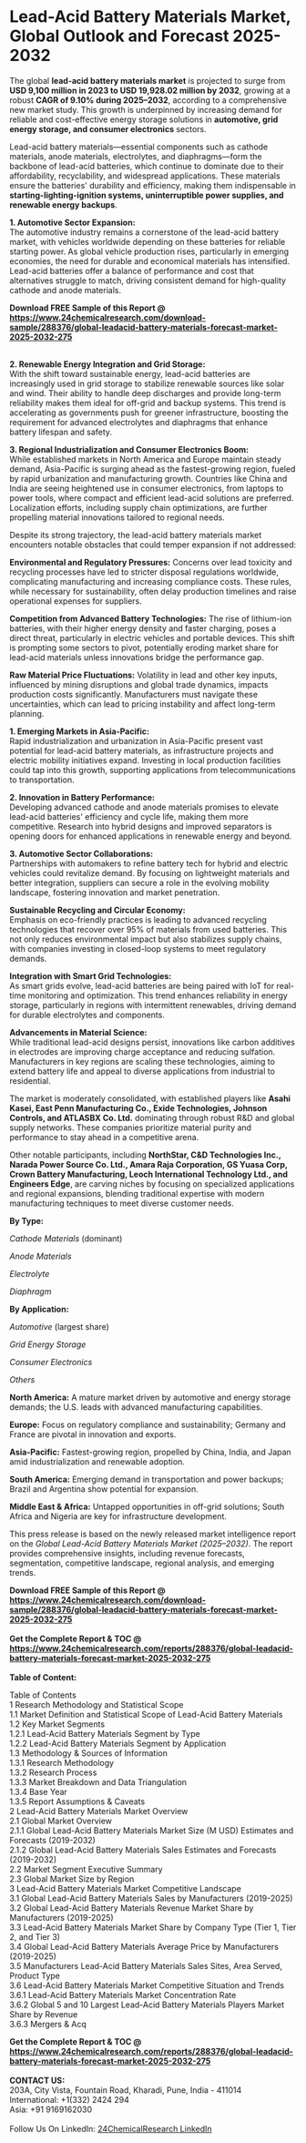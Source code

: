 <h1>Lead-Acid Battery Materials Market, Global Outlook and Forecast 2025-2032</h1><p>The global <strong>lead-acid battery materials market</strong> is projected to surge from <strong>USD 9,100 million in 2023 to USD 19,928.02 million by 2032</strong>, growing at a robust <strong>CAGR of 9.10% during 2025–2032</strong>, according to a comprehensive new market study. This growth is underpinned by increasing demand for reliable and cost-effective energy storage solutions in <strong>automotive, grid energy storage, and consumer electronics</strong> sectors.</p><p>Lead-acid battery materials—essential components such as cathode materials, anode materials, electrolytes, and diaphragms—form the backbone of lead-acid batteries, which continue to dominate due to their affordability, recyclability, and widespread applications. These materials ensure the batteries' durability and efficiency, making them indispensable in <strong>starting-lighting-ignition systems, uninterruptible power supplies, and renewable energy backups</strong>.</p><p><strong>1. Automotive Sector Expansion:</strong><br>
The automotive industry remains a cornerstone of the lead-acid battery market, with vehicles worldwide depending on these batteries for reliable starting power. As global vehicle production rises, particularly in emerging economies, the need for durable and economical materials has intensified. Lead-acid batteries offer a balance of performance and cost that alternatives struggle to match, driving consistent demand for high-quality cathode and anode materials.</p><div><b>Download FREE Sample of this Report @ 
            <a href="https://www.24chemicalresearch.com/download-sample/288376/global-leadacid-battery-materials-forecast-market-2025-2032-275">
            https://www.24chemicalresearch.com/download-sample/288376/global-leadacid-battery-materials-forecast-market-2025-2032-275</a></b></div><br><p><strong>2. Renewable Energy Integration and Grid Storage:</strong><br>
With the shift toward sustainable energy, lead-acid batteries are increasingly used in grid storage to stabilize renewable sources like solar and wind. Their ability to handle deep discharges and provide long-term reliability makes them ideal for off-grid and backup systems. This trend is accelerating as governments push for greener infrastructure, boosting the requirement for advanced electrolytes and diaphragms that enhance battery lifespan and safety.</p><p><strong>3. Regional Industrialization and Consumer Electronics Boom:</strong><br>
While established markets in North America and Europe maintain steady demand, Asia-Pacific is surging ahead as the fastest-growing region, fueled by rapid urbanization and manufacturing growth. Countries like China and India are seeing heightened use in consumer electronics, from laptops to power tools, where compact and efficient lead-acid solutions are preferred. Localization efforts, including supply chain optimizations, are further propelling material innovations tailored to regional needs.</p><p>Despite its strong trajectory, the lead-acid battery materials market encounters notable obstacles that could temper expansion if not addressed:</p><p><strong>Environmental and Regulatory Pressures:</strong> Concerns over lead toxicity and recycling processes have led to stricter disposal regulations worldwide, complicating manufacturing and increasing compliance costs. These rules, while necessary for sustainability, often delay production timelines and raise operational expenses for suppliers.</p><p><strong>Competition from Advanced Battery Technologies:</strong> The rise of lithium-ion batteries, with their higher energy density and faster charging, poses a direct threat, particularly in electric vehicles and portable devices. This shift is prompting some sectors to pivot, potentially eroding market share for lead-acid materials unless innovations bridge the performance gap.</p><p><strong>Raw Material Price Fluctuations:</strong> Volatility in lead and other key inputs, influenced by mining disruptions and global trade dynamics, impacts production costs significantly. Manufacturers must navigate these uncertainties, which can lead to pricing instability and affect long-term planning.</p><p><strong>1. Emerging Markets in Asia-Pacific:</strong><br>
Rapid industrialization and urbanization in Asia-Pacific present vast potential for lead-acid battery materials, as infrastructure projects and electric mobility initiatives expand. Investing in local production facilities could tap into this growth, supporting applications from telecommunications to transportation.</p><p><strong>2. Innovation in Battery Performance:</strong><br>
Developing advanced cathode and anode materials promises to elevate lead-acid batteries' efficiency and cycle life, making them more competitive. Research into hybrid designs and improved separators is opening doors for enhanced applications in renewable energy and beyond.</p><p><strong>3. Automotive Sector Collaborations:</strong><br>
Partnerships with automakers to refine battery tech for hybrid and electric vehicles could revitalize demand. By focusing on lightweight materials and better integration, suppliers can secure a role in the evolving mobility landscape, fostering innovation and market penetration.</p><p><strong>Sustainable Recycling and Circular Economy:</strong><br>
	Emphasis on eco-friendly practices is leading to advanced recycling technologies that recover over 95% of materials from used batteries. This not only reduces environmental impact but also stabilizes supply chains, with companies investing in closed-loop systems to meet regulatory demands.</p><p><strong>Integration with Smart Grid Technologies:</strong><br>
	As smart grids evolve, lead-acid batteries are being paired with IoT for real-time monitoring and optimization. This trend enhances reliability in energy storage, particularly in regions with intermittent renewables, driving demand for durable electrolytes and components.</p><p><strong>Advancements in Material Science:</strong><br>
	While traditional lead-acid designs persist, innovations like carbon additives in electrodes are improving charge acceptance and reducing sulfation. Manufacturers in key regions are scaling these technologies, aiming to extend battery life and appeal to diverse applications from industrial to residential.</p><p>The market is moderately consolidated, with established players like <strong>Asahi Kasei, East Penn Manufacturing Co., Exide Technologies, Johnson Controls, and ATLASBX Co. Ltd.</strong> dominating through robust R&amp;D and global supply networks. These companies prioritize material purity and performance to stay ahead in a competitive arena.</p><p>Other notable participants, including <strong>NorthStar, C&amp;D Technologies Inc., Narada Power Source Co. Ltd., Amara Raja Corporation, GS Yuasa Corp, Crown Battery Manufacturing, Leoch International Technology Ltd., and Engineers Edge</strong>, are carving niches by focusing on specialized applications and regional expansions, blending traditional expertise with modern manufacturing techniques to meet diverse customer needs.</p><p><strong>By Type:</strong></p><p><em>Cathode Materials</em> (dominant)</p><p><em>Anode Materials</em></p><p><em>Electrolyte</em></p><p><em>Diaphragm</em></p><p><strong>By Application:</strong></p><p><em>Automotive</em> (largest share)</p><p><em>Grid Energy Storage</em></p><p><em>Consumer Electronics</em></p><p><em>Others</em></p><p><strong>North America:</strong> A mature market driven by automotive and energy storage demands; the U.S. leads with advanced manufacturing capabilities.</p><p><strong>Europe:</strong> Focus on regulatory compliance and sustainability; Germany and France are pivotal in innovation and exports.</p><p><strong>Asia-Pacific:</strong> Fastest-growing region, propelled by China, India, and Japan amid industrialization and renewable adoption.</p><p><strong>South America:</strong> Emerging demand in transportation and power backups; Brazil and Argentina show potential for expansion.</p><p><strong>Middle East &amp; Africa:</strong> Untapped opportunities in off-grid solutions; South Africa and Nigeria are key for infrastructure development.</p><p>This press release is based on the newly released market intelligence report on the <em>Global Lead-Acid Battery Materials Market (2025–2032)</em>. The report provides comprehensive insights, including revenue forecasts, segmentation, competitive landscape, regional analysis, and emerging trends.</p><div><b>Download FREE Sample of this Report @ 
            <a href="https://www.24chemicalresearch.com/download-sample/288376/global-leadacid-battery-materials-forecast-market-2025-2032-275">
            https://www.24chemicalresearch.com/download-sample/288376/global-leadacid-battery-materials-forecast-market-2025-2032-275</a></b></div><br><div><b>Get the Complete Report & TOC @ 
            <a href="https://www.24chemicalresearch.com/reports/288376/global-leadacid-battery-materials-forecast-market-2025-2032-275">
            https://www.24chemicalresearch.com/reports/288376/global-leadacid-battery-materials-forecast-market-2025-2032-275</a></b></div><br>
            <b>Table of Content:</b><p>Table of Contents<br />
1 Research Methodology and Statistical Scope<br />
1.1 Market Definition and Statistical Scope of Lead-Acid Battery Materials<br />
1.2 Key Market Segments<br />
1.2.1 Lead-Acid Battery Materials Segment by Type<br />
1.2.2 Lead-Acid Battery Materials Segment by Application<br />
1.3 Methodology & Sources of Information<br />
1.3.1 Research Methodology<br />
1.3.2 Research Process<br />
1.3.3 Market Breakdown and Data Triangulation<br />
1.3.4 Base Year<br />
1.3.5 Report Assumptions & Caveats<br />
2 Lead-Acid Battery Materials Market Overview<br />
2.1 Global Market Overview<br />
2.1.1 Global Lead-Acid Battery Materials Market Size (M USD) Estimates and Forecasts (2019-2032)<br />
2.1.2 Global Lead-Acid Battery Materials Sales Estimates and Forecasts (2019-2032)<br />
2.2 Market Segment Executive Summary<br />
2.3 Global Market Size by Region<br />
3 Lead-Acid Battery Materials Market Competitive Landscape<br />
3.1 Global Lead-Acid Battery Materials Sales by Manufacturers (2019-2025)<br />
3.2 Global Lead-Acid Battery Materials Revenue Market Share by Manufacturers (2019-2025)<br />
3.3 Lead-Acid Battery Materials Market Share by Company Type (Tier 1, Tier 2, and Tier 3)<br />
3.4 Global Lead-Acid Battery Materials Average Price by Manufacturers (2019-2025)<br />
3.5 Manufacturers Lead-Acid Battery Materials Sales Sites, Area Served, Product Type<br />
3.6 Lead-Acid Battery Materials Market Competitive Situation and Trends<br />
3.6.1 Lead-Acid Battery Materials Market Concentration Rate<br />
3.6.2 Global 5 and 10 Largest Lead-Acid Battery Materials Players Market Share by Revenue<br />
3.6.3 Mergers & Acq</p><div><b>Get the Complete Report & TOC @ 
            <a href="https://www.24chemicalresearch.com/reports/288376/global-leadacid-battery-materials-forecast-market-2025-2032-275">
            https://www.24chemicalresearch.com/reports/288376/global-leadacid-battery-materials-forecast-market-2025-2032-275</a></b></div><br><b>CONTACT US:</b><br>
            203A, City Vista, Fountain Road, Kharadi, Pune, India - 411014<br>
            International: +1(332) 2424 294<br>
            Asia: +91 9169162030 <br><br>
            Follow Us On LinkedIn: <a href="https://www.linkedin.com/company/24chemicalresearch/">24ChemicalResearch LinkedIn</a>